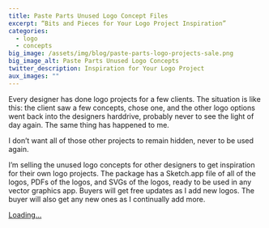```yaml
---
title: Paste Parts Unused Logo Concept Files
excerpt: “Bits and Pieces for Your Logo Project Inspiration”
categories:
  - logo
  - concepts
big_image: /assets/img/blog/paste-parts-logo-projects-sale.png
big_image_alt: Paste Parts Unused Logo Concepts
twitter_description: Inspiration for Your Logo Project
aux_images: ""
---
```



Every designer has done logo projects for a few clients. The situation is like this: the client saw a few concepts, chose one, and the other logo options went back into the designers harddrive, probably never to see the light of day again. The same thing has happened to me. 

I don&rsquo;t want all of those other projects to remain hidden, never to be used again.

I&rsquo;m selling the unused logo concepts for other designers to get inspiration for their own logo projects. The package has a Sketch.app file of all of the logos, PDFs of the logos, and SVGs of the logos, ready to be used in any vector graphics app. Buyers will get free updates as I add new logos. The buyer will also get any new ones as I continually add more.

<script src="https://gumroad.com/js/gumroad-embed.js"></script>
<div class="gumroad-product-embed" data-gumroad-product-id="YfBMF" data-outbound-embed="true"><a href="https://gumroad.com/l/YfBMF">Loading...</a></div>